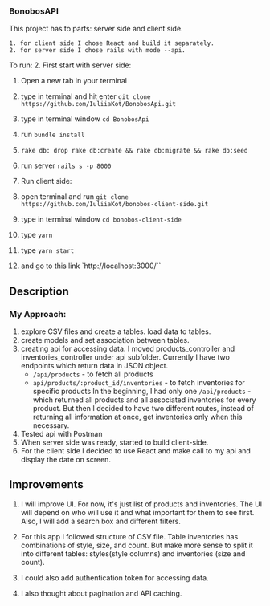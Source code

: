 ### BonobosAPI

This project has to parts: server side and client side.

    1. for client side I chose React and build it separately.
    2. for server side I chose rails with mode --api.

To run:
2. First start with server side:
  1. Open a new tab in your terminal
  2. type in terminal and hit enter `git clone https://github.com/IuliiaKot/BonobosApi.git`
  3. type in terminal window `cd BonobosApi`
  4. run `bundle install`
  5. `rake db: drop rake db:create && rake db:migrate && rake db:seed`
  5. run server `rails s -p 8000`

1. Run client side:
  1. open terminal and run `git clone https://github.com/IuliiaKot/bonobos-client-side.git`
  2. type in terminal window `cd bonobos-client-side`
  3. type `yarn`
  4. type `yarn start`
  5. and go to this link `http://localhost:3000/``


  ## Description

  ### My Approach:
  1. explore CSV files and create a tables. load data to tables.
  2. create models and set association between tables.
  3. creating api for accessing data. I moved products_controller and inventories_controller under api subfolder. Currently I have two endpoints which return data in JSON object.
      - `/api/products` - to fetch all products
      - `api/products/:product_id/inventories` - to fetch inventories for specific products
    In the beginning, I had only one `/api/products` - which returned all products and all associated inventories for every product. But then I decided to have two different routes, instead of returning all information at once, get inventories only when this necessary.
  4. Tested api with Postman
  5. When server side was ready, started to build client-side.
  6. For the client side I decided to use React and make call to my api and display the date on screen.


  ## Improvements
  1. I will improve UI. For now, it's just list of products and inventories. The UI will depend on who will use it and what important for them to see first. Also, I will add a search box and different filters.

  2. For this app I followed structure of CSV file. Table inventories has combinations of style, size, and count. But make more sense to split it into different tables: styles(style columns) and inventories (size and count).

  3. I could also add authentication token for accessing data.

  4. I also thought about pagination and API caching.  
